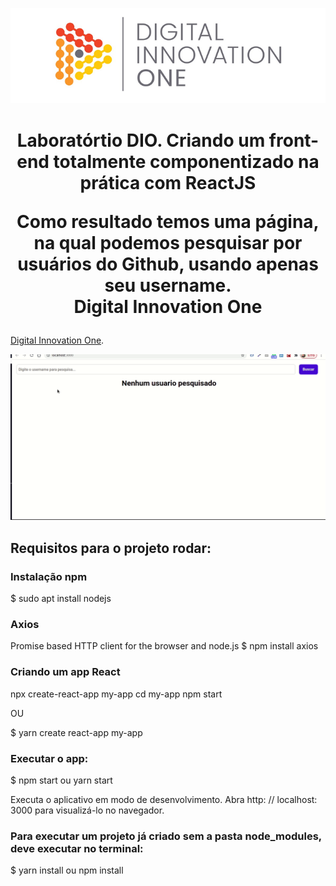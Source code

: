 <!--Banner session-->
<p align="center">
  <img src="./img/banner.png" alt="DIO" title="Digital Innovation One">
</p>

<!--About session-->
<h1 align="center">Laboratórtio DIO. Criando um front-end totalmente componentizado na prática com ReactJS

Como resultado temos uma página, na qual podemos pesquisar por usuários do Github, usando apenas seu username.<br>Digital Innovation One</h1>

[Digital Innovation One](https://digitalinnovation.one/).

<p align="center"><img src="./img/projeto.gif" title="Lab: Site Totalmente Componentizado - ReactJS - DIO"></p>

## Requisitos para o projeto rodar:

### Instalação npm
$ sudo apt install nodejs

### Axios
Promise based HTTP client for the browser and node.js
$ npm install axios

### Criando um app React
npx create-react-app my-app
cd my-app
npm start

OU

$ yarn create react-app my-app

### Executar o app:
$ npm start ou yarn start

Executa o aplicativo em modo de desenvolvimento.
Abra http: // localhost: 3000 para visualizá-lo no navegador.

### Para executar um projeto já criado sem a pasta node_modules, deve executar no terminal:
$ yarn install ou npm install